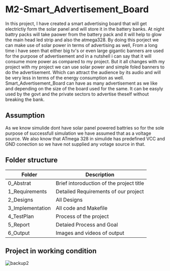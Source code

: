 # M2-Smart_Advertisement_Board
In this project, I have created a smart advertising board that will get electrictiy form the solar panel and will store it in the battery banks. At night battry packs will take paower from the battery pack and it will help to glow the main head led strip and also the atmega328. 
By doing this porject we can make use of solar power in terms of advertising as well, From a long time i have seen that either big tv's or even large gigantic banners are used for the purpose of advertisement and in a nutshell i can say that it will consume more power as compared to my project. But it all changes with my project with my project we can use solar power and simple foled banners to do the advertisement. Which can attract the audience by its audio and will be very less in terms of the energy consumption as well. 
Smart_Advertisement_Board can have as many advertisement as we like and depending on the size of the board used for the same. It can be easyly used by the govt and the private sectors to advertise theself without breaking the bank. 
## Assumption
As we know simulide dont have solar panel powered battries so for the sole purpose of successfull simulation we have assumed that as a voltage source. We also know that ATmega 328 in simulide has predefined VCC and GND conection so we have not supplied any votage source in that. 
## Folder structure
| Folder | Description |
| -- | ----------- |
| 0_Abstrat | Brief intoroduction of the project title |
| 1_Requirements | Detailed Requirements of our project |
| 2_Designs | All Designs |
| 3_Implementation | All code and Makefile |
| 4_TestPlan | Process of the project |
| 5_Report | Detaied Process and Goal |
| 6_Output | Images and videos of output |
## Project in working condition
![backup2](https://user-images.githubusercontent.com/104137902/164784132-c4f4faa6-8efe-4c70-887a-ad50ae339048.png)






